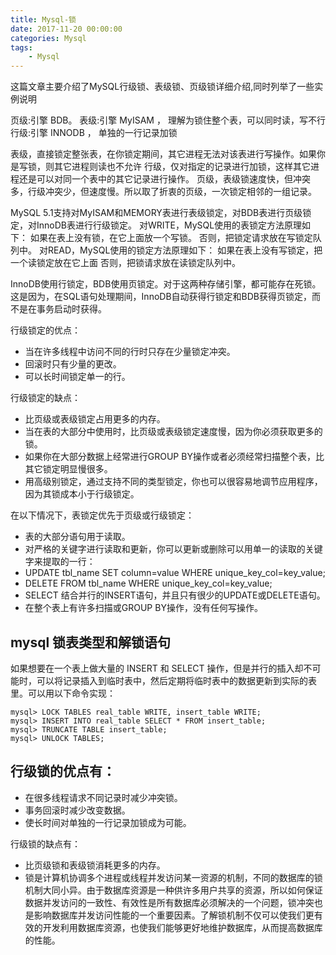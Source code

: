 ```yaml
---
title: Mysql-锁
date: 2017-11-20 00:00:00
categories: Mysql
tags:
    - Mysql
---
```


这篇文章主要介绍了MySQL行级锁、表级锁、页级锁详细介绍,同时列举了一些实例说明

<!-- more -->

页级:引擎 BDB。
表级:引擎 MyISAM ， 理解为锁住整个表，可以同时读，写不行
行级:引擎 INNODB ， 单独的一行记录加锁

表级，直接锁定整张表，在你锁定期间，其它进程无法对该表进行写操作。如果你是写锁，则其它进程则读也不允许
行级，仅对指定的记录进行加锁，这样其它进程还是可以对同一个表中的其它记录进行操作。
页级，表级锁速度快，但冲突多，行级冲突少，但速度慢。所以取了折衷的页级，一次锁定相邻的一组记录。

MySQL 5.1支持对MyISAM和MEMORY表进行表级锁定，对BDB表进行页级锁定，对InnoDB表进行行级锁定。
对WRITE，MySQL使用的表锁定方法原理如下：
如果在表上没有锁，在它上面放一个写锁。 否则，把锁定请求放在写锁定队列中。
对READ，MySQL使用的锁定方法原理如下： 如果在表上没有写锁定，把一个读锁定放在它上面   否则，把锁请求放在读锁定队列中。

InnoDB使用行锁定，BDB使用页锁定。对于这两种存储引擎，都可能存在死锁。这是因为，在SQL语句处理期间，InnoDB自动获得行锁定和BDB获得页锁定，而不是在事务启动时获得。 

行级锁定的优点：

- 当在许多线程中访问不同的行时只存在少量锁定冲突。
- 回滚时只有少量的更改。
- 可以长时间锁定单一的行。

行级锁定的缺点：

- 比页级或表级锁定占用更多的内存。
- 当在表的大部分中使用时，比页级或表级锁定速度慢，因为你必须获取更多的锁。
- 如果你在大部分数据上经常进行GROUP BY操作或者必须经常扫描整个表，比其它锁定明显慢很多。
- 用高级别锁定，通过支持不同的类型锁定，你也可以很容易地调节应用程序，因为其锁成本小于行级锁定。

在以下情况下，表锁定优先于页级或行级锁定：

- 表的大部分语句用于读取。
- 对严格的关键字进行读取和更新，你可以更新或删除可以用单一的读取的关键字来提取的一行：
- UPDATE tbl_name SET column=value WHERE unique_key_col=key_value;
- DELETE FROM tbl_name WHERE unique_key_col=key_value;
- SELECT 结合并行的INSERT语句，并且只有很少的UPDATE或DELETE语句。
- 在整个表上有许多扫描或GROUP BY操作，没有任何写操作。

## mysql 锁表类型和解锁语句

如果想要在一个表上做大量的 INSERT 和 SELECT 操作，但是并行的插入却不可能时，可以将记录插入到临时表中，然后定期将临时表中的数据更新到实际的表里。可以用以下命令实现：
```
mysql> LOCK TABLES real_table WRITE, insert_table WRITE;
mysql> INSERT INTO real_table SELECT * FROM insert_table;
mysql> TRUNCATE TABLE insert_table;
mysql> UNLOCK TABLES;
```

## 行级锁的优点有：

- 在很多线程请求不同记录时减少冲突锁。
- 事务回滚时减少改变数据。
- 使长时间对单独的一行记录加锁成为可能。

行级锁的缺点有：

- 比页级锁和表级锁消耗更多的内存。
- 锁是计算机协调多个进程或线程并发访问某一资源的机制，不同的数据库的锁机制大同小异。由于数据库资源是一种供许多用户共享的资源，所以如何保证数据并发访问的一致性、有效性是所有数据库必须解决的一个问题，锁冲突也是影响数据库并发访问性能的一个重要因素。了解锁机制不仅可以使我们更有效的开发利用数据库资源，也使我们能够更好地维护数据库，从而提高数据库的性能。

